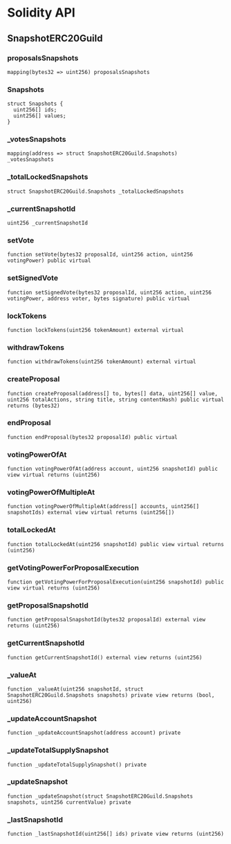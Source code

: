 # Solidity API

## SnapshotERC20Guild

### proposalsSnapshots

```solidity
mapping(bytes32 => uint256) proposalsSnapshots
```

### Snapshots

```solidity
struct Snapshots {
  uint256[] ids;
  uint256[] values;
}
```

### _votesSnapshots

```solidity
mapping(address => struct SnapshotERC20Guild.Snapshots) _votesSnapshots
```

### _totalLockedSnapshots

```solidity
struct SnapshotERC20Guild.Snapshots _totalLockedSnapshots
```

### _currentSnapshotId

```solidity
uint256 _currentSnapshotId
```

### setVote

```solidity
function setVote(bytes32 proposalId, uint256 action, uint256 votingPower) public virtual
```

### setSignedVote

```solidity
function setSignedVote(bytes32 proposalId, uint256 action, uint256 votingPower, address voter, bytes signature) public virtual
```

### lockTokens

```solidity
function lockTokens(uint256 tokenAmount) external virtual
```

### withdrawTokens

```solidity
function withdrawTokens(uint256 tokenAmount) external virtual
```

### createProposal

```solidity
function createProposal(address[] to, bytes[] data, uint256[] value, uint256 totalActions, string title, string contentHash) public virtual returns (bytes32)
```

### endProposal

```solidity
function endProposal(bytes32 proposalId) public virtual
```

### votingPowerOfAt

```solidity
function votingPowerOfAt(address account, uint256 snapshotId) public view virtual returns (uint256)
```

### votingPowerOfMultipleAt

```solidity
function votingPowerOfMultipleAt(address[] accounts, uint256[] snapshotIds) external view virtual returns (uint256[])
```

### totalLockedAt

```solidity
function totalLockedAt(uint256 snapshotId) public view virtual returns (uint256)
```

### getVotingPowerForProposalExecution

```solidity
function getVotingPowerForProposalExecution(uint256 snapshotId) public view virtual returns (uint256)
```

### getProposalSnapshotId

```solidity
function getProposalSnapshotId(bytes32 proposalId) external view returns (uint256)
```

### getCurrentSnapshotId

```solidity
function getCurrentSnapshotId() external view returns (uint256)
```

### _valueAt

```solidity
function _valueAt(uint256 snapshotId, struct SnapshotERC20Guild.Snapshots snapshots) private view returns (bool, uint256)
```

### _updateAccountSnapshot

```solidity
function _updateAccountSnapshot(address account) private
```

### _updateTotalSupplySnapshot

```solidity
function _updateTotalSupplySnapshot() private
```

### _updateSnapshot

```solidity
function _updateSnapshot(struct SnapshotERC20Guild.Snapshots snapshots, uint256 currentValue) private
```

### _lastSnapshotId

```solidity
function _lastSnapshotId(uint256[] ids) private view returns (uint256)
```

